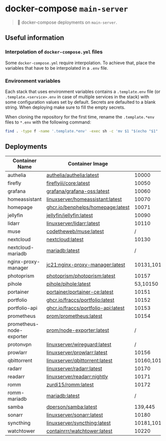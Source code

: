 # docker-compose `main-server`

> 🐋 docker-compose deployments on `main-server`.

## Useful information

### Interpolation of `docker-compose.yml` files

Some `docker-compose.yml` require interpolation. To achieve that, place the variables that have to be interpolated in a `.env` file.

### Environment variables

Each stack that uses environment variables contains a `.template.env` file (or `.template.<service>.env` in case of multiple services in the stack) with some configuration values set by default. Secrets are defaulted to a blank string. When deploying make sure to fill the empty secrets.

When cloning the repository for the first time, rename the `.template.*env` files to `*.env` with the following command:

```sh
find . -type f -name '.template.*env' -exec sh -c 'mv $1 "$(echo "$1" | sed 's/\.template//')"' _ "{}" \;
```

## Deployments

| Container Name | Container Image | Host Port | Internal Port |
|----------------|-----------------|-----------|---------------|
| authelia | [authelia/authelia:latest](https://hub.docker.com/r/authelia/authelia) | 10000 | 9091 |
| firefly | [fireflyiii/core:latest](https://hub.docker.com/r/fireflyiii/core) | 10050 | 8080 |
| grafana | [grafana/grafana-oss:latest](https://hub.docker.com/r/grafana/grafana-oss) | 10060 | 3000 |
| homeassistant  | [linuxserver/homeassistant:latest](https://hub.docker.com/r/linuxserver/homeassistant) | 10070 | 8123 |
| homepage | [ghcr.io/benphelps/homepage:latest](https://github.com/benphelps/homepage/pkgs/container/homepage) | 10071 | 3000 |
| jellyfin | [jellyfin/jellyfin:latest](https://hub.docker.com/r/jellyfin/jellyfin) | 10090 | 8096 |
| lidarr | [linuxserver/lidarr:latest](https://hub.docker.com/r/linuxserver/lidarr) | 10110 | 8686 |
| muse | [codetheweb/muse:latest](https://hub.docker.com/r/codetheweb/muse) | / | / |
| nextcloud | [nextcloud:latest](https://hub.docker.com/_/nextcloud/) | 10130 | 80 |
| nextcloud-mariadb | [mariadb:latest](https://hub.docker.com/_/mariadb) | / | 3306 |
| nginx-proxy-manager | [jc21:nginx-proxy-manager:latest](https://hub.docker.com/r/jc21/nginx-proxy-manager) | 10131,10132,10133 | 80,81,443 |
| photoprism | [photoprism/photoprism:latest](https://hub.docker.com/r/photoprism/photoprism) | 10157 | 2342 |
| pihole | [pihole/pihole:latest](https://hub.docker.com/r/pihole/pihole) | 53,10150 | 53,80 |
| portainer | [portainer/portainer-ce:latest](https://hub.docker.com/r/portainer/portainer-ce) | 10151 | 9443 |
| portfolio | [ghcr.io/fraccs/portfolio:latest](https://github.com/Fraccs/portfolio/pkgs/container/portfolio) | 10152 | 80 |
| portfolio-api | [ghcr.io/fraccs/portfolio-api:latest](https://github.com/Fraccs/portfolio-api/pkgs/container/portfolio-api) | 10153 | 5174 |
| prometheus | [prom/prometheus:latest](https://hub.docker.com/r/prom/prometheus) | 10154 | 9090 |
| prometheus-node-exporter | [prom/node-exporter:latest](https://hub.docker.com/r/prom/node-exporter) | / | 9100 |
| protonvpn | [linuxserver/wireguard:latest](https://hub.docker.com/r/linuxserver/wireguard) | / | / |
| prowlarr | [linuxserver/prowlarr:latest](https://hub.docker.com/r/linuxserver/prowlarr) | 10156 | 9696 |
| qbittorrent | [linuxserver/qbittorrent:latest](https://hub.docker.com/r/linuxserver/qbittorrent) | 10160,10161/tcp,10161/udp | 10160,6881/tcp,6881/udp |
| radarr | [linuxserver/radarr:latest](https://hub.docker.com/r/linuxserver/radarr) | 10170 | 7878 |
| readarr | [linuxserver/readarr:nightly](https://hub.docker.com/r/linuxserver/readarr) | 10171 | 8787 |
| romm | [zurdi15/romm:latest](https://hub.docker.com/r/zurdi15/romm) | 10172 | 8080 |
| romm-mariadb | [mariadb:latest](https://hub.docker.com/_/mariadb) | / | 3306 |
| samba | [dperson/samba:latest](https://hub.docker.com/r/dperson/samba) | 139,445 | 139,445 |
| sonarr | [linuxserver/sonarr:latest](https://hub.docker.com/r/linuxserver/sonarr) | 10180 | 8989 |
| syncthing | [linuxserver/syncthing:latest](https://hub.docker.com/r/linuxserver/syncthing) | 10181,10182/udp,10183/tcp,10183/udp | 8384,21027/udp,22000/tcp,22000/udp |
| watchtower | [containrrr/watchtower:latest](https://hub.docker.com/r/containrrr/watchtower/tags) | 10220 | 8080 |

